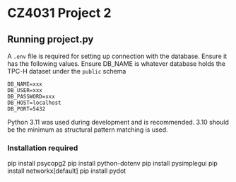 # CZ4031 Project 2

## Running project.py

A `.env` file is required for setting up connection with the database. Ensure it has the following values. Ensure DB_NAME is whatever database holds the TPC-H dataset under the `public` schema

```
DB_NAME=xxx
DB_USER=xxx
DB_PASSWORD=xxx
DB_HOST=localhost
DB_PORT=5432
```

Python 3.11 was used during development and is recommended. 3.10 should be the minimum as structural pattern matching is used.

### Installation required 
pip install psycopg2
pip install python-dotenv
pip install pysimplegui 
pip install networkx[default] 
pip install pydot 